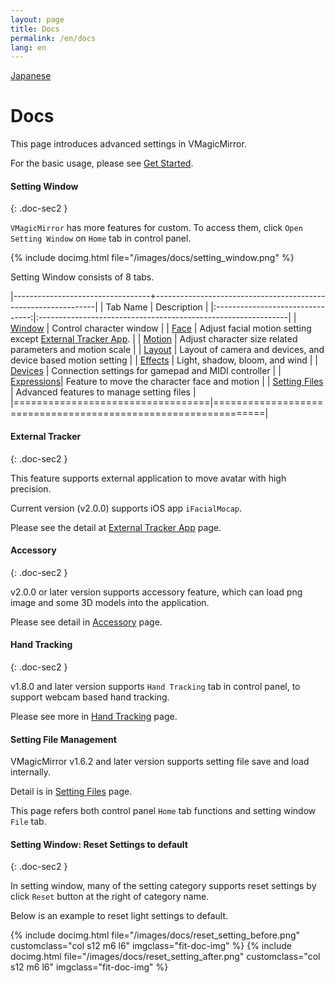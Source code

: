 ```yaml
---
layout: page
title: Docs
permalink: /en/docs
lang: en
---
```


[Japanese](../docs)

# Docs

This page introduces advanced settings in VMagicMirror.

For the basic usage, please see [Get Started](./get_started).

#### Setting Window
{: .doc-sec2 }

`VMagicMirror` has more features for custom. To access them, click `Open Setting Window` on `Home` tab in control panel.

{% include docimg.html file="/images/docs/setting_window.png" %}

Setting Window consists of 8 tabs.

|----------------------------------+---------------------------------------------------------------|
| Tab Name                         | Description                                                   |
|:--------------------------------:|:--------------------------------------------------------------|
| [Window](./window)          | Control character window                                      |
| [Face](./face)              | Adjust facial motion setting except [External Tracker App](./external_tracker).      |
| [Motion](./motion)          | Adjust character size related parameters and motion scale     |
| [Layout](./layout)          | Layout of camera and devices, and device based motion setting |
| [Effects](./effects)        | Light, shadow, bloom, and wind                                |
| [Devices](./devices)        | Connection settings for gamepad and MIDI controller          |
| [Expressions](./expressions)| Feature to move the character face and motion                 |
| [Setting Files](./setting_files) | Advanced features to manage setting files |
|==================================|===============================================================|


#### External Tracker
{: .doc-sec2 }

This feature supports external application to move avatar with high precision.

Current version (v2.0.0) supports iOS app `iFacialMocap`.

Please see the detail at [External Tracker App](./external_tracker) page.

#### Accessory
{: .doc-sec2 }

v2.0.0 or later version supports accessory feature, which can load png image and some 3D models into the application.

Please see detail in [Accessory](./accessory) page.


#### Hand Tracking
{: .doc-sec2 }

v1.8.0 and later version supports `Hand Tracking` tab in control panel, to support webcam based hand tracking.

Please see more in [Hand Tracking](./hand_tracking) page.


#### Setting File Management

VMagicMirror v1.6.2 and later version supports setting file save and load internally.

Detail is in [Setting Files](./setting_files) page.

This page refers both control panel `Home` tab functions and setting window `File` tab.


#### Setting Window: Reset Settings to default
{: .doc-sec2 }

In setting window, many of the setting category supports reset settings by click `Reset` button at the right of category name.

Below is an example to reset light settings to default.

<div class="row">
{% include docimg.html file="/images/docs/reset_setting_before.png" customclass="col s12 m6 l6" imgclass="fit-doc-img" %}
{% include docimg.html file="/images/docs/reset_setting_after.png" customclass="col s12 m6 l6" imgclass="fit-doc-img" %}
</div>


